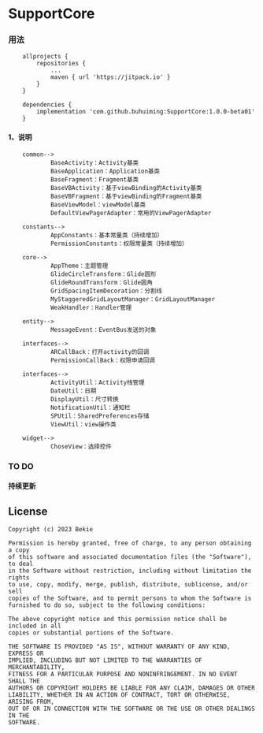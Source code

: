 # SupportCore

### 用法

        allprojects {
            repositories {
                ...
                maven { url 'https://jitpack.io' }
            }
        }

        dependencies {
            implementation 'com.github.buhuiming:SupportCore:1.0.0-beta01'
        }

#### 1、说明

        common-->
                BaseActivity：Activity基类
                BaseApplication：Application基类
                BaseFragment：Fragment基类
                BaseVBActivity：基于viewBinding的Activity基类
                BaseVBFragment：基于viewBinding的Fragment基类
                BaseViewModel：viewModel基类
                DefaultViewPagerAdapter：常用的ViewPagerAdapter

        constants-->
                AppConstants：基本常量类（持续增加）
                PermissionConstants：权限常量类（持续增加）

        core-->
                AppTheme：主题管理
                GlideCircleTransform：Glide圆形
                GlideRoundTransform：Glide圆角
                GridSpacingItemDecoration：分割线
                MyStaggeredGridLayoutManager：GridLayoutManager
                WeakHandler：Handler管理

        entity-->
                MessageEvent：EventBus发送的对象

        interfaces-->
                ARCallBack：打开activity的回调
                PermissionCallBack：权限申请回调

        interfaces-->
                ActivityUtil：Activity栈管理
                DateUtil：日期
                DisplayUtil：尺寸转换
                NotificationUtil：通知栏
                SPUtil：SharedPreferences存储
                ViewUtil：view操作类

        widget-->
                ChoseView：选择控件
                


### TO DO

#### 持续更新

## License

```
Copyright (c) 2023 Bekie

Permission is hereby granted, free of charge, to any person obtaining a copy
of this software and associated documentation files (the "Software"), to deal
in the Software without restriction, including without limitation the rights
to use, copy, modify, merge, publish, distribute, sublicense, and/or sell
copies of the Software, and to permit persons to whom the Software is
furnished to do so, subject to the following conditions:

The above copyright notice and this permission notice shall be included in all
copies or substantial portions of the Software.

THE SOFTWARE IS PROVIDED "AS IS", WITHOUT WARRANTY OF ANY KIND, EXPRESS OR
IMPLIED, INCLUDING BUT NOT LIMITED TO THE WARRANTIES OF MERCHANTABILITY,
FITNESS FOR A PARTICULAR PURPOSE AND NONINFRINGEMENT. IN NO EVENT SHALL THE
AUTHORS OR COPYRIGHT HOLDERS BE LIABLE FOR ANY CLAIM, DAMAGES OR OTHER
LIABILITY, WHETHER IN AN ACTION OF CONTRACT, TORT OR OTHERWISE, ARISING FROM,
OUT OF OR IN CONNECTION WITH THE SOFTWARE OR THE USE OR OTHER DEALINGS IN THE
SOFTWARE.
```
